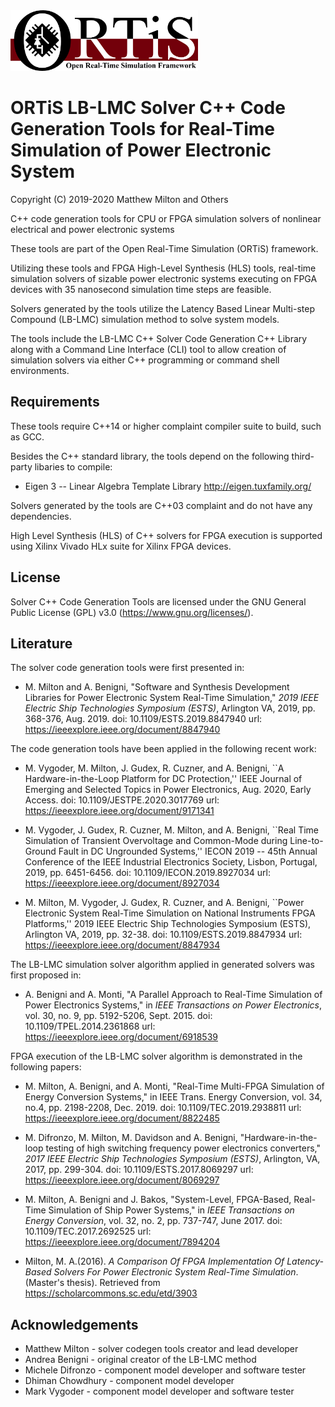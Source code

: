 <img src="./ortis_logo_300dpi.png" width="300"/>

# ORTiS LB-LMC Solver C++ Code Generation Tools for Real-Time Simulation of Power Electronic System 

Copyright (C) 2019-2020 Matthew Milton and Others

C++ code generation tools for CPU or FPGA simulation solvers of nonlinear electrical and power electronic systems

These tools are part of the Open Real-Time Simulation (ORTiS) framework.

Utilizing these tools and FPGA High-Level Synthesis (HLS) tools, real-time simulation solvers of sizable power electronic systems executing on FPGA devices with 35 nanosecond simulation time steps are feasible.

Solvers generated by the tools utilize the Latency Based Linear Multi-step Compound (LB-LMC) simulation method to solve system models.

The tools include the LB-LMC C++ Solver Code Generation C++ Library along with a Command Line Interface (CLI) tool to allow creation of simulation solvers via either C++ programming or command shell environments.

## Requirements

These tools require C++14 or higher complaint compiler suite to build, such as GCC.

Besides the C++ standard library, the tools depend on the following third-party libaries to compile:

  * Eigen 3 -- Linear Algebra Template Library
http://eigen.tuxfamily.org/

Solvers generated by the tools are C++03 complaint and do not have any dependencies.

High Level Synthesis (HLS) of C++ solvers for FPGA execution is supported using Xilinx Vivado HLx suite for Xilinx FPGA devices.

## License

Solver C++ Code Generation Tools are licensed under the GNU General Public License (GPL) v3.0 (https://www.gnu.org/licenses/).

## Literature 
  
The solver code generation tools were first presented in:

* M. Milton and A. Benigni, "Software and Synthesis Development Libraries for Power Electronic System Real-Time Simulation," *2019 IEEE Electric Ship Technologies Symposium (ESTS)*, Arlington VA, 2019, pp. 368-376, Aug. 2019.
doi: 10.1109/ESTS.2019.8847940
url: https://ieeexplore.ieee.org/document/8847940

The code generation tools have been applied in the following recent work:

* M. Vygoder, M. Milton, J. Gudex, R. Cuzner, and A. Benigni, ``A Hardware-in-the-Loop Platform for DC Protection,'' IEEE Journal of Emerging and Selected Topics in Power Electronics, Aug. 2020, Early Access.
doi:  10.1109/JESTPE.2020.3017769
url: https://ieeexplore.ieee.org/document/9171341

* M. Vygoder, J. Gudex, R. Cuzner, M. Milton, and A. Benigni, ``Real Time Simulation of Transient Overvoltage and Common-Mode during Line-to-Ground Fault in DC Ungrounded Systems,'' IECON 2019 -- 45th Annual Conference of the IEEE Industrial Electronics Society, Lisbon, Portugal, 2019, pp. 6451-6456.
doi: 10.1109/IECON.2019.8927034
url: https://ieeexplore.ieee.org/document/8927034

* M. Milton, M. Vygoder, J. Gudex, R. Cuzner, and A. Benigni, ``Power Electronic System Real-Time Simulation on National Instruments FPGA Platforms,'' 2019 IEEE Electric Ship Technologies Symposium (ESTS), Arlington VA, 2019, pp. 32-38.
doi:  10.1109/ESTS.2019.8847934
url: https://ieeexplore.ieee.org/document/8847934
  
The LB-LMC simulation solver algorithm applied in generated solvers was first proposed in:  

 * A. Benigni and A. Monti, "A Parallel Approach to Real-Time Simulation of Power Electronics Systems," in *IEEE Transactions on Power Electronics*, vol. 30, no. 9, pp. 5192-5206, Sept. 2015.
doi: 10.1109/TPEL.2014.2361868
url: https://ieeexplore.ieee.org/document/6918539

FPGA execution of the LB-LMC solver algorithm is demonstrated in the following papers: 

* M. Milton, A. Benigni, and A. Monti, "Real-Time Multi-FPGA Simulation of Energy Conversion Systems," in IEEE Trans. Energy Conversion, vol. 34, no.4, pp. 2198-2208, Dec. 2019.
doi:  10.1109/TEC.2019.2938811
url: https://ieeexplore.ieee.org/document/8822485

* M. Difronzo, M. Milton, M. Davidson and A. Benigni, "Hardware-in-the-loop testing of high switching frequency power electronics converters," *2017 IEEE Electric Ship Technologies Symposium (ESTS)*, Arlington, VA, 2017, pp. 299-304.
doi: 10.1109/ESTS.2017.8069297
url: https://ieeexplore.ieee.org/document/8069297

 * M. Milton, A. Benigni and J. Bakos, "System-Level, FPGA-Based, Real-Time Simulation of Ship Power Systems," in *IEEE Transactions on Energy Conversion*, vol. 32, no. 2, pp. 737-747, June 2017.
doi: 10.1109/TEC.2017.2692525
url: https://ieeexplore.ieee.org/document/7894204
 
 * Milton, M. A.(2016). *A Comparison Of FPGA Implementation Of Latency-Based Solvers For Power Electronic System Real-Time Simulation*. (Master's thesis). Retrieved from https://scholarcommons.sc.edu/etd/3903

## Acknowledgements
* Matthew Milton - solver codegen tools creator and lead developer
* Andrea Benigni - original creator of the LB-LMC method
* Michele Difronzo - component model developer and software tester
* Dhiman Chowdhury - component model developer
* Mark Vygoder - component model developer and software tester



